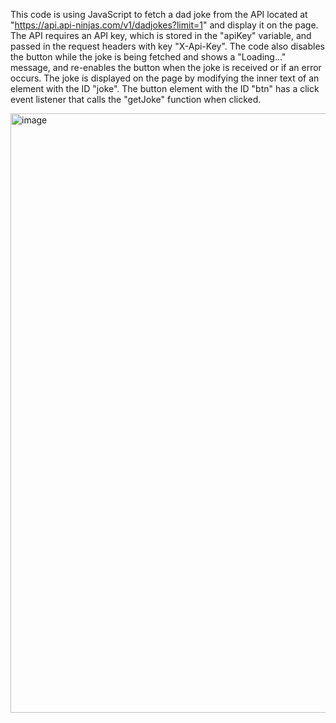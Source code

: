 This code is using JavaScript to fetch a dad joke from the API located at "https://api.api-ninjas.com/v1/dadjokes?limit=1" and display it on the page. The API requires an API key, which is stored in the "apiKey" variable, and passed in the request headers with key "X-Api-Key". The code also disables the button while the joke is being fetched and shows a "Loading..." message, and re-enables the button when the joke is received or if an error occurs. The joke is displayed on the page by modifying the inner text of an element with the ID "joke". The button element with the ID "btn" has a click event listener that calls the "getJoke" function when clicked.


<img width="959" alt="image" src="https://user-images.githubusercontent.com/57244923/213877541-9ec641bc-cda6-45dd-b13c-b49d85b2c197.png">
